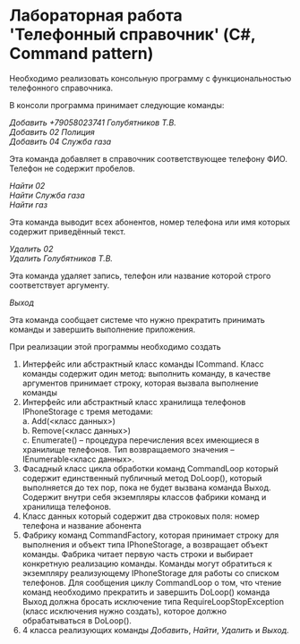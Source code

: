 # Лабораторная работа 'Телефонный справочник' (C#, Command pattern)

Необходимо реализовать консольную программу с функциональностью телефонного справочника.

В консоли программа принимает следующие команды:

*Добавить +79058023741 Голубятников Т.В.*<br />
*Добавить 02 Полиция*<br />
*Добавить 04 Служба газа*

Эта команда добавляет в справочник соответствующее телефону ФИО. Телефон не содержит пробелов.

*Найти 02*<br />
*Найти Служба газа*<br />
*Найти газ*

Эта команда выводит всех абонентов, номер телефона или имя которых содержит приведённый текст.

*Удалить 02*<br />
*Удалить Голубятников Т.В.*

Эта команда удаляет запись, телефон или название которой строго соответствует аргументу.

*Выход*

Эта команда сообщает системе что нужно прекратить принимать команды и завершить выполнение приложения.

При реализации этой программы необходимо создать

1.	Интерфейс или абстрактный класс команды ICommand. Класс команды содержит один метод: выполнить команду, в качестве аргументов принимает строку, которая вызвала выполнение команды<br />
2.	Интерфейс или абстрактный класс хранилища телефонов IPhoneStorage с тремя методами:<br />
a.	Add(<класс данных>)<br />
b.	Remove(<класс данных>)<br />
c.	Enumerate() – процедура перечисления всех имеющиеся в хранилище телефонов. Тип возвращаемого значения – IEnumerable<класс данных>.<br />
3.	Фасадный класс цикла обработки команд CommandLoop который содержит единственный публичный метод DoLoop(), который выполняется до тех пор, пока не будет вызвана команда Выход. Содержит внутри себя экземпляры классов фабрики команд и хранилища телефонов.<return>
4.	Класс данных который содержит два строковых поля: номер телефона и название абонента<br />
5.	Фабрику команд CommandFactory, которая принимает строку для выполнения и объект типа IPhoneStorage, а возвращает объект команды.
Фабрика читает первую часть строки и выбирает конкретную реализацию команды. Команды могут обратиться к экземпляру реализующему IPhoneStorage для работы со списком телефонов. Для сообщения циклу CommandLoop о том, что чтение команд необходимо прекратить и завершить DoLoop() команда Выход должна бросать исключение типа RequireLoopStopException (класс исключения нужно создать), которое должно обрабатываться в DoLoop().<br />
6.	4 класса реализующих команды *Добавить*, *Найти*, *Удалить* и *Выход*.
